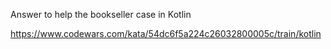 Answer to help the bookseller case in Kotlin

https://www.codewars.com/kata/54dc6f5a224c26032800005c/train/kotlin